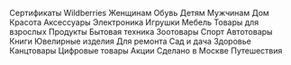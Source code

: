 Сертификаты Wildberries
Женщинам
Обувь
Детям
Мужчинам
Дом
Красота
Аксессуары
Электроника
Игрушки
Мебель
Товары для взрослых
Продукты
Бытовая техника
Зоотовары
Спорт
Автотовары
Книги
Ювелирные изделия
Для ремонта
Сад и дача
Здоровье
Канцтовары
Цифровые товары
Акции
Сделано в Москве
Путешествия